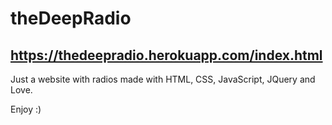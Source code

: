 # theDeepRadio

## https://thedeepradio.herokuapp.com/index.html

Just a website with radios made with HTML, CSS, JavaScript, JQuery and Love.

Enjoy :)
